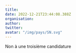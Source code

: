 ```yaml
---
title: 
date: 2022-12-21T23:44:08.388Z
organisation: 
author: 
twitter: 
avatar: "/img/pays/SN.svg"
---
```


Non à une troisième candidature 